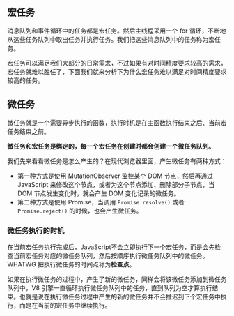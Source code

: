 ## 宏任务

消息队列和事件循环中的任务都是宏任务。然后主线程采用一个 for 循环，不断地从这些任务队列中取出任务并执行任务。我们把这些消息队列中的任务称为宏任务。

宏任务可以满足我们大部分的日常需求，不过如果有对时间精度要求较高的需求，宏任务就难以胜任了，下面我们就来分析下为什么宏任务难以满足对时间精度要求较高的任务。



## 微任务

微任务就是一个需要异步执行的函数，执行时机是在主函数执行结束之后、当前宏任务结束之前。

**微任务和宏任务是绑定的，每一个宏任务在创建时都会创建一个微任务队列。**

我们先来看看微任务是怎么产生的？在现代浏览器里面，产生微任务有两种方式：

- 第一种方式是使用 MutationObserver 监控某个 DOM 节点，然后再通过 JavaScript 来修改这个节点，或者为这个节点添加、删除部分子节点，当 DOM 节点发生变化时，就会产生 DOM 变化记录的微任务。
- 第二种方式是使用 Promise，当调用 `Promise.resolve()` 或者 `Promise.reject()` 的时候，也会产生微任务。



### 微任务执行的时机

在当前宏任务执行完成后，JavaScript不会立即执行下一个宏任务，而是会先检查当前宏任务对应的微任务队列，然后按顺序执行微任务队列中的微任务。WHATWG 把执行微任务的时间点称为**检查点**。

如果在执行微任务的过程中，产生了新的微任务，同样会将该微任务添加到微任务队列中，V8 引擎一直循环执行微任务队列中的任务，直到队列为空才算执行结束。也就是说在执行微任务过程中产生的新的微任务并不会推迟到下个宏任务中执行，而是在当前的宏任务中继续执行。

